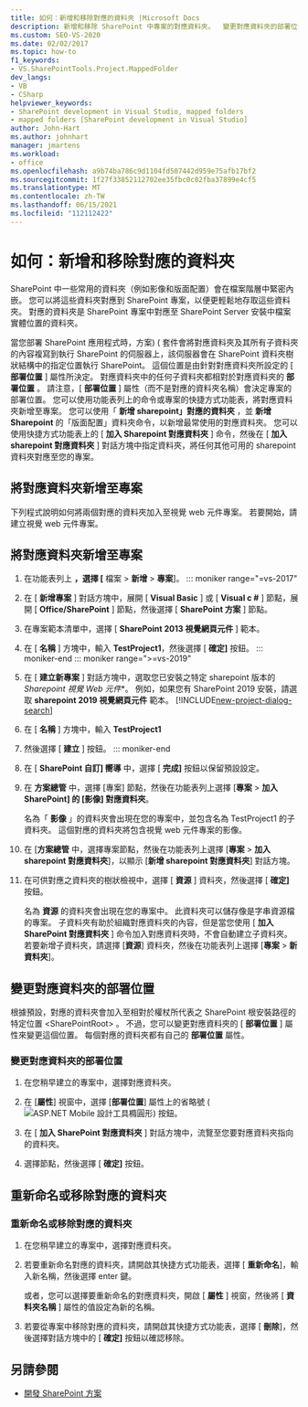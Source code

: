 ```yaml
---
title: 如何：新增和移除對應的資料夾 |Microsoft Docs
description: 新增和移除 SharePoint 中專案的對應資料夾。  變更對應資料夾的部署位置。 重新命名或移除對應的資料夾。
ms.custom: SEO-VS-2020
ms.date: 02/02/2017
ms.topic: how-to
f1_keywords:
- VS.SharePointTools.Project.MappedFolder
dev_langs:
- VB
- CSharp
helpviewer_keywords:
- SharePoint development in Visual Studio, mapped folders
- mapped folders [SharePoint development in Visual Studio]
author: John-Hart
ms.author: johnhart
manager: jmartens
ms.workload:
- office
ms.openlocfilehash: a9b74ba786c9d1104fd507442d959e75afb17bf2
ms.sourcegitcommit: 1f27f33852112702ee35fbc0c02fba37899e4cf5
ms.translationtype: MT
ms.contentlocale: zh-TW
ms.lasthandoff: 06/15/2021
ms.locfileid: "112112422"
---
```

# <a name="how-to-add-and-remove-mapped-folders"></a>如何：新增和移除對應的資料夾

  SharePoint 中一些常用的資料夾（例如影像和版面配置）會在檔案階層中緊密內嵌。 您可以將這些資料夾對應到 SharePoint 專案，以便更輕鬆地存取這些資料夾。 對應的資料夾是 SharePoint 專案中對應至 SharePoint Server 安裝中檔案實體位置的資料夾。

 當您部署 SharePoint 應用程式時，方案)  ( 套件會將對應資料夾及其所有子資料夾的內容複寫到執行 SharePoint 的伺服器上，該伺服器會在 SharePoint 資料夾樹狀結構中的指定位置執行 SharePoint。 這個位置是由針對對應資料夾所設定的 [ **部署位置** ] 屬性所決定。 對應資料夾中的任何子資料夾都相對於對應資料夾的 **部署位置** 。 請注意，[ **部署位置** ] 屬性（而不是對應的資料夾名稱）會決定專案的部署位置。
您可以使用功能表列上的命令或專案的快捷方式功能表，將對應資料夾新增至專案。 您可以使用「 **新增 sharepoint」對應的資料夾** ，並 **新增 Sharepoint** 的「版面配置」資料夾命令，以新增最常使用的對應資料夾。 您可以使用快捷方式功能表上的 [ **加入 Sharepoint 對應資料夾** ] 命令，然後在 [ **加入 sharepoint 對應資料夾** ] 對話方塊中指定資料夾，將任何其他可用的 sharepoint 資料夾對應至您的專案。

## <a name="add-mapped-folders-to-a-project"></a>將對應資料夾新增至專案

 下列程式說明如何將兩個對應的資料夾加入至視覺 web 元件專案。 若要開始，請建立視覺 web 元件專案。

## <a name="to-add-mapped-folders-to-a-project"></a>將對應資料夾新增至專案

1. 在功能表列上 **，選擇 [** 檔案  >  **新增**  >  **專案**]。
::: moniker range="=vs-2017"
2. 在 [ **新增專案** ] 對話方塊中，展開 [ **Visual Basic** ] 或 [ **Visual c #** ] 節點，展開 [ **Office/SharePoint** ] 節點，然後選擇 [ **SharePoint 方案** ] 節點。

3. 在專案範本清單中，選擇 [ **SharePoint 2013 視覺網頁元件** ] 範本。

4. 在 [ **名稱** ] 方塊中，輸入 **TestProject1**，然後選擇 [ **確定]** 按鈕。
::: moniker-end
::: moniker range=">=vs-2019"
2. 在 [ **建立新專案** ] 對話方塊中，選取您已安裝之特定 sharepoint 版本的 *Sharepoint 視覺 Web 元件**。 例如，如果您有 SharePoint 2019 安裝，請選取 **sharepoint 2019 視覺網頁元件** 範本。
    [!INCLUDE[new-project-dialog-search](../sharepoint/includes/new-project-dialog-search-md.md)]

3. 在 [ **名稱** ] 方塊中，輸入 **TestProject1**
4. 然後選擇 [ **建立** ] 按鈕。
::: moniker-end

5. 在 [ **SharePoint 自訂] 嚮導** 中，選擇 [ **完成]** 按鈕以保留預設設定。

6. 在 **方案總管** 中，選擇 [專案] 節點，然後在功能表列上選擇 [**專案**  >  **加入 SharePoint] 的 [影像] 對應資料夾**。

     名為「 **影像** 」的資料夾會出現在您的專案中，並包含名為 TestProject1 的子資料夾。 這個對應的資料夾將包含視覺 web 元件專案的影像。

7. 在 [**方案總管** 中，選擇專案節點，然後在功能表列上選擇 [**專案**  >  **加入 sharepoint 對應資料夾**]，以顯示 [**新增 sharepoint 對應資料夾**] 對話方塊。

8. 在可供對應之資料夾的樹狀檢視中，選擇 [ **資源** ] 資料夾，然後選擇 [ **確定]** 按鈕。

     名為 **資源** 的資料夾會出現在您的專案中。 此資料夾可以儲存像是字串資源檔的專案。 子資料夾有助於組織對應資料夾的內容，但是當您使用 [ **加入 SharePoint 對應資料夾** ] 命令加入對應資料夾時，不會自動建立子資料夾。 若要新增子資料夾，請選擇 [**資源**] 資料夾，然後在功能表列上選擇 [**專案**  >  **新資料夾**]。

## <a name="change-the-deployment-location-of-a-mapped-folder"></a>變更對應資料夾的部署位置

 根據預設，對應的資料夾會加入至相對於權杖所代表之 SharePoint 根安裝路徑的特定位置 \<SharePointRoot> 。 不過，您可以變更對應資料夾的 [ **部署位置** ] 屬性來變更這個位置。 每個對應的資料夾都有自己的 **部署位置** 屬性。

### <a name="to-change-the-deployment-location-of-a-mapped-folder"></a>變更對應資料夾的部署位置

1. 在您稍早建立的專案中，選擇對應資料夾。

2. 在 [**屬性**] 視窗中，選擇 [**部署位置**] 屬性上的省略號 (![ASP.NET Mobile 設計工具橢圓形](../sharepoint/media/mwellipsis.gif "ASP.NET Mobile 設計工具橢圓形")) 按鈕。

3. 在 [ **加入 SharePoint 對應資料夾** ] 對話方塊中，流覽至您要對應資料夾指向的資料夾。

4. 選擇節點，然後選擇 [ **確定]** 按鈕。

## <a name="rename-or-remove-mapped-folders"></a>重新命名或移除對應的資料夾

### <a name="to-rename-or-remove-a-mapped-folder"></a>重新命名或移除對應的資料夾

1. 在您稍早建立的專案中，選擇對應資料夾。

2. 若要重新命名對應的資料夾，請開啟其快捷方式功能表，選擇 [ **重新命名**]，輸入新名稱，然後選擇 enter 鍵。

     或者，您可以選擇要重新命名的對應資料夾，開啟 [ **屬性** ] 視窗，然後將 [ **資料夾名稱** ] 屬性的值設定為新的名稱。

3. 若要從專案中移除對應的資料夾，請開啟其快捷方式功能表，選擇 [ **刪除**]，然後選擇對話方塊中的 [ **確定]** 按鈕以確認移除。

## <a name="see-also"></a>另請參閱

- [開發 SharePoint 方案](../sharepoint/developing-sharepoint-solutions.md)
